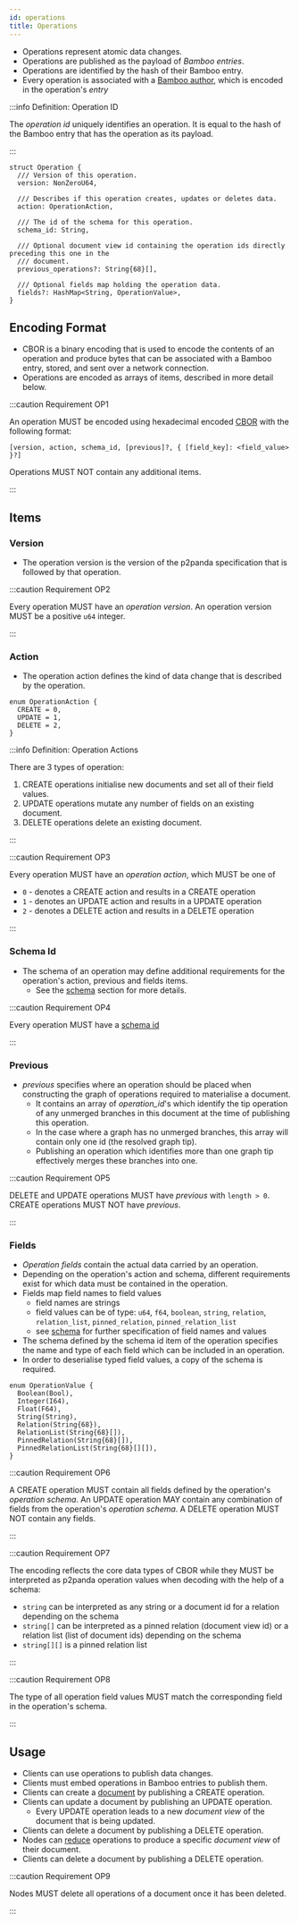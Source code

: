 ```yaml
---
id: operations
title: Operations
---
```


- Operations represent atomic data changes.
- Operations are published as the payload of _Bamboo entries_.
- Operations are identified by the hash of their Bamboo entry.
- Every operation is associated with a [Bamboo author][key-pairs], which is encoded in the operation's _entry_

:::info Definition: Operation ID

The _operation id_ uniquely identifies an operation. It is equal to the hash of the Bamboo entry that has the operation as its payload.

:::

```
struct Operation {
  /// Version of this operation.
  version: NonZeroU64,

  /// Describes if this operation creates, updates or deletes data.
  action: OperationAction,

  /// The id of the schema for this operation.
  schema_id: String,

  /// Optional document view id containing the operation ids directly preceding this one in the
  /// document.
  previous_operations?: String{68}[],

  /// Optional fields map holding the operation data.
  fields?: HashMap<String, OperationValue>,
}
```

## Encoding Format

- CBOR is a binary encoding that is used to encode the contents of an operation and produce bytes that can be associated with a Bamboo entry, stored, and sent over a network connection.
- Operations are encoded as arrays of items, described in more detail below.

:::caution Requirement OP1

An operation MUST be encoded using hexadecimal encoded [CBOR][cbor] with the following format:

`[version, action, schema_id, [previous]?, { [field_key]: <field_value> }?]`

Operations MUST NOT contain any additional items.

:::

## Items

### Version

- The operation version is the version of the p2panda specification that is followed by that operation.

:::caution Requirement OP2

Every operation MUST have an _operation version_. An operation version MUST be a positive `u64` integer.

:::

### Action

- The operation action defines the kind of data change that is described by the operation.

```
enum OperationAction {
  CREATE = 0,
  UPDATE = 1,
  DELETE = 2,
}
```

:::info Definition: Operation Actions

There are 3 types of operation:

1. CREATE operations initialise new documents and set all of their field values.
2. UPDATE operations mutate any number of fields on an existing document.
3. DELETE operations delete an existing document.

:::

:::caution Requirement OP3

Every operation MUST have an _operation action_, which MUST be one of

- `0` - denotes a CREATE action and results in a CREATE operation
- `1` - denotes an UPDATE action and results in a UPDATE operation
- `2` - denotes a DELETE action and results in a DELETE operation

:::

### Schema Id

- The schema of an operation may define additional requirements for the operation's action, previous and fields items.
  - See the [schema][schema] section for more details.

:::caution Requirement OP4

Every operation MUST have a [schema id][schema]

:::

### Previous

- _previous_ specifies where an operation should be placed when constructing the graph of operations required to materialise a document.
  - It contains an array of _operation_id_'s which identify the tip operation of any unmerged branches in this document at the time of
    publishing this operation.
  - In the case where a graph has no unmerged branches, this array will contain only one id (the resolved graph tip).
  - Publishing an operation which identifies more than one graph tip effectively merges these branches into one.

:::caution Requirement OP5

DELETE and UPDATE operations MUST have _previous_ with `length > 0`. CREATE operations MUST NOT have _previous_.

:::

### Fields

- _Operation fields_ contain the actual data carried by an operation.
- Depending on the operation's action and schema, different requirements exist for which data must be contained in the operation.
- Fields map field names to field values
  - field names are strings
  - field values can be of type: `u64`, `f64`, `boolean`, `string`, `relation`, `relation_list`, `pinned_relation`, `pinned_relation_list`
  - see [schema][schema] for further specification of field names and values
- The schema defined by the schema id item of the operation specifies the name and type of each field which can be included in an operation.
- In order to deserialise typed field values, a copy of the schema is required.

```
enum OperationValue {
  Boolean(Bool),
  Integer(I64),
  Float(F64),
  String(String),
  Relation(String{68}),
  RelationList(String{68}[]),
  PinnedRelation(String{68}[]),
  PinnedRelationList(String{68}[][]),
}
```

:::caution Requirement OP6

A CREATE operation MUST contain all fields defined by the operation's _operation schema_.
An UPDATE operation MAY contain any combination of fields from the operation's _operation schema_.
A DELETE operation MUST NOT contain any fields.

:::

:::caution Requirement OP7

The encoding reflects the core data types of CBOR while they MUST be interpreted as p2panda operation values when decoding with the help of a schema:

- `string` can be interpreted as any string or a document id for a relation depending on the schema
- `string[]` can be interpreted as a pinned relation (document view id) or a relation list (list of document ids) depending on the schema
- `string[][]` is a pinned relation list

:::

:::caution Requirement OP8

The type of all operation field values MUST match the corresponding field in the operation's schema.

:::

## Usage

- Clients can use operations to publish data changes.
- Clients must embed operations in Bamboo entries to publish them.
- Clients can create a [document][document] by publishing a CREATE operation.
- Clients can update a document by publishing an UPDATE operation.
  - Every UPDATE operation leads to a new _document view_ of the document that is being updated.
- Clients can delete a document by publishing a DELETE operation.
- Nodes can [reduce][reduce] operations to produce a specific _document view_ of their document.
- Clients can delete a document by publishing a DELETE operation.

:::caution Requirement OP9

Nodes MUST delete all operations of a document once it has been deleted.

:::

[cbor]: https://cbor.io/
[document]: /specification/data-types/documents
[key-pairs]: /specification/data-types/key-pairs
[reduce]: /specification/data-types/documents#reduction
[schema]: /specification/data-types/schemas
[snake_case]: https://en.wikipedia.org/wiki/Snake_case
